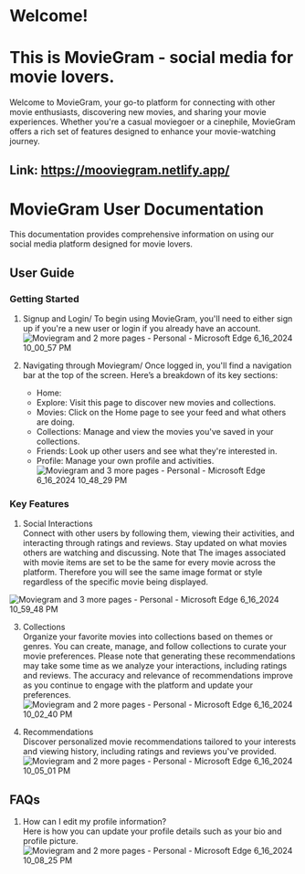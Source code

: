 # Welcome!
# This is MovieGram - social media for movie lovers. 
Welcome to MovieGram, your go-to platform for connecting with other movie enthusiasts, discovering new movies, and sharing your movie experiences. Whether you're a casual moviegoer or a cinephile, MovieGram offers a rich set of features designed to enhance your movie-watching journey.

## Link: https://mooviegram.netlify.app/

# MovieGram User Documentation
This documentation provides comprehensive information on using our social media platform designed for movie lovers.

## User Guide
### Getting Started
1. Signup and Login/
To begin using MovieGram, you'll need to either sign up if you're a new user or login if you already have an account. 
![Moviegram and 2 more pages - Personal - Microsoft​ Edge 6_16_2024 10_00_57 PM](https://github.com/cse364-unist/moviegram/assets/91851247/b3601ec1-0cda-42f4-897d-2cfec5cfc040)

3. Navigating through Moviegram/ 
Once logged in, you'll find a navigation bar at the top of the screen. Here’s a breakdown of its key sections:
   - Home: 
   - Explore: Visit this page to discover new movies and collections.
   - Movies: Click on the Home page to see your feed and what others are doing.
   - Collections: Manage and view the movies you've saved in your collections.
   - Friends: Look up other users and see what they're interested in.
   - Profile: Manage your own profile and activities.
![Moviegram and 3 more pages - Personal - Microsoft​ Edge 6_16_2024 10_48_29 PM](https://github.com/cse364-unist/moviegram/assets/91851247/1f7532e9-6121-4d33-ac39-e99874d3a89f)

### Key Features
1. Social Interactions\
Connect with other users by following them, viewing their activities, and interacting through ratings and reviews. Stay updated on what movies others are watching and discussing.
Note that The images associated with movie items are set to be the same for every movie across the platform. Therefore you will see the same image format or style regardless of the specific movie being displayed.

![Moviegram and 3 more pages - Personal - Microsoft​ Edge 6_16_2024 10_59_48 PM](https://github.com/cse364-unist/moviegram/assets/91851247/602205a3-b553-4520-84b4-5d84d7c8e605)


3. Collections\
Organize your favorite movies into collections based on themes or genres. You can create, manage, and follow collections to curate your movie preferences.
Please note that generating these recommendations may take some time as we analyze your interactions, including ratings and reviews. The accuracy and relevance of recommendations improve as you continue to engage with the platform and update your preferences.
![Moviegram and 2 more pages - Personal - Microsoft​ Edge 6_16_2024 10_02_40 PM](https://github.com/cse364-unist/moviegram/assets/91851247/2809a80f-5d06-419c-b474-2f33c7a3dbd4)

5. Recommendations\
Discover personalized movie recommendations tailored to your interests and viewing history, including ratings and reviews you've provided.
![Moviegram and 2 more pages - Personal - Microsoft​ Edge 6_16_2024 10_05_01 PM](https://github.com/cse364-unist/moviegram/assets/91851247/d058658c-6fa8-4d48-9916-0d890322eab5)

## FAQs
1. How can I edit my profile information?\
Here is how you can update your profile details such as your bio and profile picture.
![Moviegram and 2 more pages - Personal - Microsoft​ Edge 6_16_2024 10_08_25 PM](https://github.com/cse364-unist/moviegram/assets/91851247/036efeaf-1b54-4788-b4b3-a08ca88dab86)

